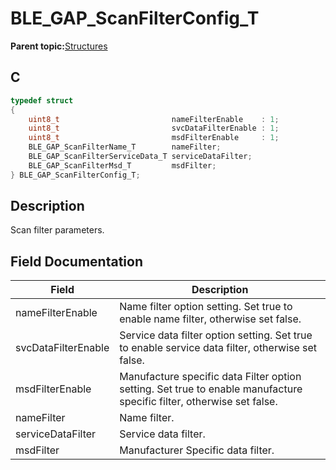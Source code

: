 # BLE\_GAP\_ScanFilterConfig\_T

**Parent topic:**[Structures](GUID-230368B0-FB2A-4967-A471-691387B35A9E.md)

## C

```c
typedef struct
{
    uint8_t                         nameFilterEnable    : 1;
    uint8_t                         svcDataFilterEnable : 1;
    uint8_t                         msdFilterEnable     : 1;
    BLE_GAP_ScanFilterName_T        nameFilter;
    BLE_GAP_ScanFilterServiceData_T serviceDataFilter;
    BLE_GAP_ScanFilterMsd_T         msdFilter;
} BLE_GAP_ScanFilterConfig_T;
```

## Description

Scan filter parameters.

## Field Documentation

|Field|Description|
|-----|-----------|
|nameFilterEnable|Name filter option setting. Set true to enable name filter, otherwise set false.|
|svcDataFilterEnable|Service data filter option setting. Set true to enable service data filter, otherwise set false.|
|msdFilterEnable|Manufacture specific data Filter option setting. Set true to enable manufacture specific filter, otherwise set false.|
|nameFilter|Name filter.|
|serviceDataFilter|Service data filter.|
|msdFilter|Manufacturer Specific data filter.|


